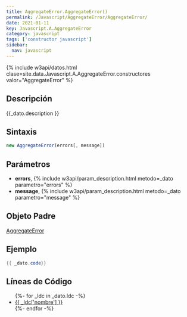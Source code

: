 ```yaml
---
title: AggregateError.AggregateError()
permalink: /Javascript/AggregateError/AggregateError/
date: 2021-01-11
key: Javascript.A.AggregateError
category: javascript
tags: ['constructor javascript']
sidebar: 
  nav: javascript
---
```


{% include w3api/datos.html clase=site.data.Javascript.A.AggregateError.constructores valor="AggregateError" %}

## Descripción
{{_dato.description }}

## Sintaxis
~~~javascript
new AggregateError(errors[, message])
~~~

## Parámetros
* **errors**,  {% include w3api/param_description.html metodo=_dato parametro="errors" %}
* **message**,  {% include w3api/param_description.html metodo=_dato parametro="message" %}

## Objeto Padre
[AggregateError](/Javascript/AggregateError/)

## Ejemplo
~~~java
{{ _dato.code}}
~~~

## Líneas de Código
<ul>
{%- for _ldc in _dato.ldc -%}
   <li>
       <a href="{{_ldc['url'] }}">{{ _ldc['nombre'] }}</a>
   </li>
{%- endfor -%}
</ul>
